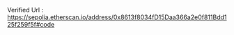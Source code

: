 Verified Url : https://sepolia.etherscan.io/address/0x8613f8034fD15Daa366a2e0f811Bdd125f259f5f#code
